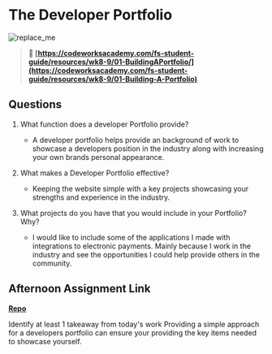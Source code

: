 # The Developer Portfolio

![replace_me](https://codeworks.blob.core.windows.net/public/assets/img/illustrations/placeholder.svg)

> **📖 [https://codeworksacademy.com/fs-student-guide/resources/wk8-9/01-BuildingAPortfolio/](https://codeworksacademy.com/fs-student-guide/resources/wk8-9/01-Building-A-Portfolio)**

## Questions

1. What function does a developer Portfolio provide?

   - A developer portfolio helps provide an background of work to showcase a developers position in the industry along with increasing your own brands personal appearance.

2. What makes a Developer Portfolio effective?

   - Keeping the website simple with a key projects showcasing your strengths and experience in the industry.

3. What projects do you have that you would include in your Portfolio? Why?
   - I would like to include some of the applications I made with integrations to electronic payments. Mainly because I work in the industry and see the opportunities I could help provide others in the community.

## Afternoon Assignment Link

**[Repo](https://github.com/gp3r3z/<ASSIGNMENT_REPO>)**

Identify at least 1 takeaway from today's work
Providing a simple approach for a developers portfolio can ensure your providing the key items needed to showcase yourself.
